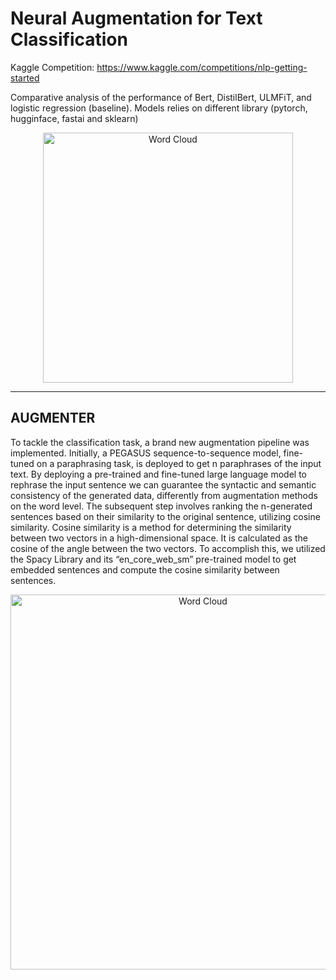 # Neural Augmentation for Text Classification

Kaggle Competition: https://www.kaggle.com/competitions/nlp-getting-started

Comparative analysis of the performance of Bert, DistilBert, ULMFiT, and logistic regression (baseline). Models relies on different library (pytorch, hugginface, fastai and sklearn)

<p align="center">
  <img width="400" src="https://user-images.githubusercontent.com/91601166/226108539-452887c4-4e4c-48d2-8ea9-c2868d94b41c.png" alt="Word Cloud">
</p>


----------------------------------------------------------------------------------------------------

## AUGMENTER

To tackle the classification task, a brand new augmentation pipeline was implemented. Initially, a PEGASUS sequence-to-sequence model, fine-tuned on a paraphrasing task, is deployed to get n paraphrases of the input text. By deploying a pre-trained and fine-tuned large  language model to rephrase the input sentence we can guarantee the syntactic and semantic consistency of the generated data, differently from augmentation methods on the word level. The subsequent step involves ranking the n-generated sentences based on their similarity to the original sentence, utilizing cosine similarity. Cosine similarity is a method for determining the similarity between two vectors in a high-dimensional space. It is calculated as the cosine of the angle between the two vectors. To accomplish this, we utilized the Spacy Library and its
“en_core_web_sm” pre-trained model to get embedded sentences and compute the cosine similarity between sentences.
<p align="center">
  <img width="600" src="https://user-images.githubusercontent.com/91601166/230159690-04648428-fe80-4f4a-acff-512070ebe854.png" alt="Word Cloud">
</p>

